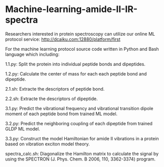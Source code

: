 # Machine-learning-amide-II-IR-spectra
Researchers interested in protein spectroscopy can utilize our online ML protocol service: http://dcaiku.com:12880/platform/first

For the machine learning protocol source code written in Python and Bash language which including:

1.1.py: Split the protein into individual peptide bonds and dipeptides.

1.2.py: Calculate the center of mass for each each peptide bond and dipeptide.

2.1.sh: Extracte the descriptors of peptide bond.

2.2.sh: Extracte the descriptors of dipeptide.

3.1.py: Predict the vibrational frequency and vibrational transition dipole moment of each peptide bond from trained ML model.

3.2.py: Predict the neighboring coupling of each dipeptide from trained GLDP ML model.

3.3.py: Construct the model Hamiltonian for amide II vibrations in a protein based on vibration exciton model theory.

spectra_calc.sh: Diagonalize the Hamilton matrix to calculate the signal by using the SPECTRON (J. Phys. Chem. B 2006, 110, 3362-3374) program.
